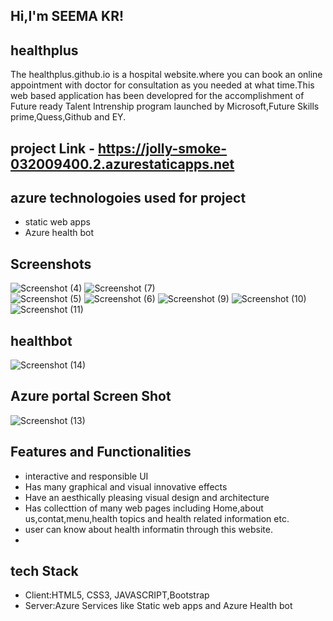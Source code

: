 ## Hi,I'm SEEMA KR!
## healthplus
The healthplus.github.io is a hospital website.where you can book an online appointment with doctor for consultation as you needed at what time.This web based application has been developred for the accomplishment of Future ready Talent Intrenship program launched by Microsoft,Future Skills prime,Quess,Github and EY.

## **project Link**  - https://jolly-smoke-032009400.2.azurestaticapps.net
## azure technologoies used for project

- static web apps
- Azure health bot

## Screenshots
![Screenshot (4)](https://user-images.githubusercontent.com/119890069/215248976-9ca05416-e096-407e-bcb4-3c1ac9540f17.png)
![Screenshot (7)](https://user-images.githubusercontent.com/119890069/215249845-641141fb-50d2-4421-acc3-59ef958a5684.png)    
![Screenshot (5)](https://user-images.githubusercontent.com/119890069/215248979-236c79fd-f4d1-47f5-96d6-0a5c0696bd10.png)
![Screenshot (6)](https://user-images.githubusercontent.com/119890069/215248986-6fb06bae-3731-4201-bdad-0d3d00ae7cd7.png)
![Screenshot (9)](https://user-images.githubusercontent.com/119890069/215249869-08a87b80-7c1c-4884-aed4-5c651f395098.png)
![Screenshot (10)](https://user-images.githubusercontent.com/119890069/215249913-abd2bf17-4a7a-4c87-8447-f85c43d09a71.png)
![Screenshot (11)](https://user-images.githubusercontent.com/119890069/215249938-5748c373-820e-4b47-be37-05054bf67dc2.png)
## healthbot
![Screenshot (14)](https://user-images.githubusercontent.com/119890069/215250653-3eaf411e-fbe8-432d-a9db-c2fe0f9a4d65.png)
## Azure portal Screen Shot
![Screenshot (13)](https://user-images.githubusercontent.com/119890069/215251469-2baa1881-1129-4e59-8ae8-919da259a9f1.png)

## Features and Functionalities
- interactive and responsible UI
- Has many graphical and visual innovative effects
- Have an aesthically pleasing  visual design and architecture
- Has collecttion of many web pages including Home,about us,contat,menu,health topics and health related information etc.
- user can know about health informatin through this website.
- 
## tech Stack
- Client:HTML5, CSS3, JAVASCRIPT,Bootstrap
- Server:Azure Services like Static web apps and Azure Health bot
